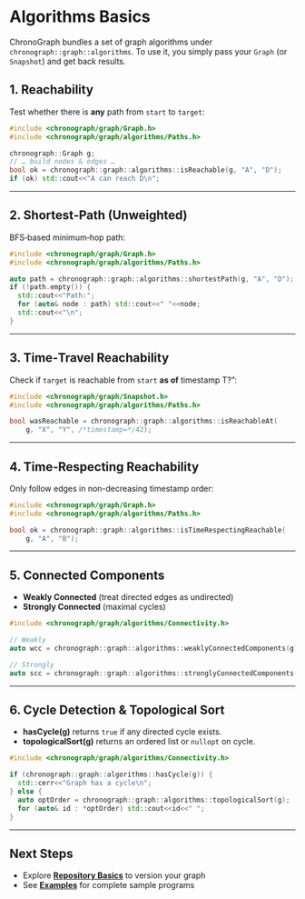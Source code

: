 # Algorithms Basics

ChronoGraph bundles a set of graph algorithms under `chronograph::graph::algorithms`. To use it, you simply pass your `Graph` (or `Snapshot`) and get back results.

## 1. Reachability

Test whether there is **any** path from `start` to `target`:

```cpp
#include <chronograph/graph/Graph.h>
#include <chronograph/graph/algorithms/Paths.h>

chronograph::Graph g;
// … build nodes & edges …
bool ok = chronograph::graph::algorithms::isReachable(g, "A", "D");
if (ok) std::cout<<"A can reach D\n";
```

---

## 2. Shortest‐Path (Unweighted)

BFS‐based minimum‐hop path:

```cpp
#include <chronograph/graph/Graph.h>
#include <chronograph/graph/algorithms/Paths.h>

auto path = chronograph::graph::algorithms::shortestPath(g, "A", "D");
if (!path.empty()) {
  std::cout<<"Path:";
  for (auto& node : path) std::cout<<" "<<node;
  std::cout<<"\n";
}
```

---

## 3. Time‐Travel Reachability

Check if `target` is reachable from `start` **as of** timestamp T?”:

```cpp
#include <chronograph/graph/Snapshot.h>
#include <chronograph/graph/algorithms/Paths.h>

bool wasReachable = chronograph::graph::algorithms::isReachableAt(
    g, "X", "Y", /*timestamp=*/42);
```

---

## 4. Time‐Respecting Reachability

Only follow edges in non-decreasing timestamp order:

```cpp
#include <chronograph/graph/Graph.h>
#include <chronograph/graph/algorithms/Paths.h>

bool ok = chronograph::graph::algorithms::isTimeRespectingReachable(
    g, "A", "B");
```


---

## 5. Connected Components

- **Weakly Connected** (treat directed edges as undirected)  
- **Strongly Connected** (maximal cycles)

```cpp
#include <chronograph/graph/algorithms/Connectivity.h>

// Weakly
auto wcc = chronograph::graph::algorithms::weaklyConnectedComponents(g);

// Strongly
auto scc = chronograph::graph::algorithms::stronglyConnectedComponents(g);
```


---

## 6. Cycle Detection & Topological Sort

- **hasCycle(g)** returns `true` if any directed cycle exists.  
- **topologicalSort(g)** returns an ordered list or `nullopt` on cycle.

```cpp
#include <chronograph/graph/algorithms/Connectivity.h>

if (chronograph::graph::algorithms::hasCycle(g)) {
  std::cerr<<"Graph has a cycle\n";
} else {
  auto optOrder = chronograph::graph::algorithms::topologicalSort(g);
  for (auto& id : *optOrder) std::cout<<id<<" ";
}
```

---


## Next Steps

- Explore **[Repository Basics](repository_basics.md)** to version your graph  
- See **[Examples](/docs/examples.md)** for complete sample programs  
